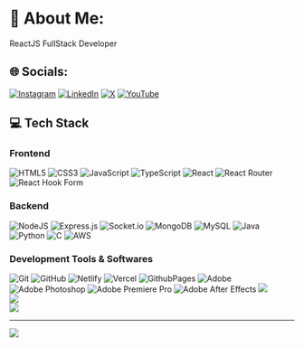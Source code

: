 # 💫 About Me:
ReactJS FullStack Developer


## 🌐 Socials:
[![Instagram](https://img.shields.io/badge/Instagram-%23E4405F.svg?logo=Instagram&logoColor=white)](https://instagram.com/shardulkulk297) [![LinkedIn](https://img.shields.io/badge/LinkedIn-%230077B5.svg?logo=linkedin&logoColor=white)](https://linkedin.com/in/shardulkulk297) [![X](https://img.shields.io/badge/X-black.svg?logo=X&logoColor=white)](https://x.com/shardul_tech) [![YouTube](https://img.shields.io/badge/YouTube-%23FF0000.svg?logo=YouTube&logoColor=white)](https://youtube.com/@TechyFacts) 

## 💻 Tech Stack

### Frontend
![HTML5](https://img.shields.io/badge/html5-%23E34F26.svg?style=plastic&logo=html5&logoColor=white)
![CSS3](https://img.shields.io/badge/css3-%231572B6.svg?style=plastic&logo=css3&logoColor=white)
![JavaScript](https://img.shields.io/badge/javascript-%23323330.svg?style=plastic&logo=javascript&logoColor=%23F7DF1E)
![TypeScript](https://img.shields.io/badge/typescript-%23007ACC.svg?style=plastic&logo=typescript&logoColor=white)
![React](https://img.shields.io/badge/react-%2320232a.svg?style=plastic&logo=react&logoColor=%2361DAFB)
![React Router](https://img.shields.io/badge/React_Router-CA4245?style=plastic&logo=react-router&logoColor=white)
![React Hook Form](https://img.shields.io/badge/React%20Hook%20Form-%23EC5990.svg?style=plastic&logo=reacthookform&logoColor=white)

### Backend
![NodeJS](https://img.shields.io/badge/node.js-6DA55F?style=plastic&logo=node.js&logoColor=white)
![Express.js](https://img.shields.io/badge/express.js-%23404d59.svg?style=plastic&logo=express&logoColor=%2361DAFB)
![Socket.io](https://img.shields.io/badge/Socket.io-black?style=plastic&logo=socket.io&badgeColor=010101)
![MongoDB](https://img.shields.io/badge/MongoDB-%234ea94b.svg?style=plastic&logo=mongodb&logoColor=white)
![MySQL](https://img.shields.io/badge/mysql-4479A1.svg?style=plastic&logo=mysql&logoColor=white)
![Java](https://img.shields.io/badge/java-%23ED8B00.svg?style=plastic&logo=openjdk&logoColor=white)
![Python](https://img.shields.io/badge/python-3670A0?style=plastic&logo=python&logoColor=ffdd54)
![C](https://img.shields.io/badge/c-%2300599C.svg?style=plastic&logo=c&logoColor=white)
![AWS](https://img.shields.io/badge/AWS-%23FF9900.svg?style=plastic&logo=amazon-aws&logoColor=white)

### Development Tools & Softwares
![Git](https://img.shields.io/badge/git-%23F05033.svg?style=plastic&logo=git&logoColor=white)
![GitHub](https://img.shields.io/badge/github-%23121011.svg?style=plastic&logo=github&logoColor=white)
![Netlify](https://img.shields.io/badge/netlify-%23000000.svg?style=plastic&logo=netlify&logoColor=#00C7B7)
![Vercel](https://img.shields.io/badge/vercel-%23000000.svg?style=plastic&logo=vercel&logoColor=white)
![GithubPages](https://img.shields.io/badge/github%20pages-121013?style=plastic&logo=github&logoColor=white)
![Adobe](https://img.shields.io/badge/adobe-%23FF0000.svg?style=plastic&logo=adobe&logoColor=white)
![Adobe Photoshop](https://img.shields.io/badge/adobe%20photoshop-%2331A8FF.svg?style=plastic&logo=adobe%20photoshop&logoColor=white)
![Adobe Premiere Pro](https://img.shields.io/badge/Adobe%20Premiere%20Pro-9999FF.svg?style=plastic&logo=Adobe%20Premiere%20Pro&logoColor=white)
![Adobe After Effects](https://img.shields.io/badge/Adobe%20After%20Effects-9999FF.svg?style=plastic&logo=Adobe%20After%20Effects&logoColor=white)
![](https://github-readme-stats.vercel.app/api?username=shardulkulk297&theme=github_dark&hide_border=false&include_all_commits=true&count_private=false)<br/>
![](https://github-readme-streak-stats.herokuapp.com/?user=shardulkulk297&theme=github_dark&hide_border=false)<br/>
![](https://github-readme-stats.vercel.app/api/top-langs/?username=shardulkulk297&theme=github_dark&hide_border=false&include_all_commits=true&count_private=false&layout=compact)


---
[![](https://visitcount.itsvg.in/api?id=shardulkulk297&icon=7&color=7)](https://visitcount.itsvg.in)

<!-- Proudly created with GPRM ( https://gprm.itsvg.in ) -->

